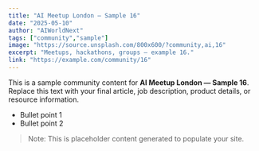 ```yaml
---
title: "AI Meetup London — Sample 16"
date: "2025-05-10"
author: "AIWorldNext"
tags: ["community","sample"]
image: "https://source.unsplash.com/800x600/?community,ai,16"
excerpt: "Meetups, hackathons, groups — example 16."
link: "https://example.com/community/16"
---
```


This is a sample community content for **AI Meetup London — Sample 16**. Replace this text with your final article, job description, product details, or resource information.

- Bullet point 1
- Bullet point 2

> Note: This is placeholder content generated to populate your site.
